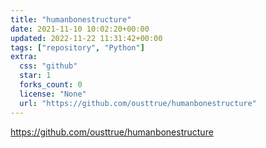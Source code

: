 ```yaml
---
title: "humanbonestructure"
date: 2021-11-10 10:02:20+00:00
updated: 2022-11-22 11:31:42+00:00
tags: ["repository", "Python"]
extra:
  css: "github"
  star: 1
  forks_count: 0
  license: "None"
  url: "https://github.com/ousttrue/humanbonestructure"
---
```


<https://github.com/ousttrue/humanbonestructure>

